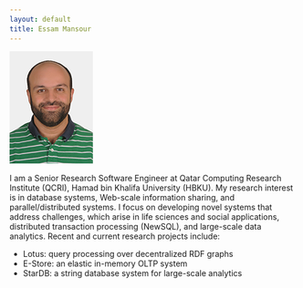 ```yaml
---
layout: default
title: Essam Mansour
---
```

![emansour](/images/essam2.jpg)

I am a Senior Research Software Engineer at Qatar Computing Research Institute (QCRI), Hamad bin Khalifa University (HBKU). My research interest is in database systems, Web-scale information sharing, and parallel/distributed systems. I focus on developing novel systems that address challenges, which arise in life sciences and social applications, distributed transaction processing (NewSQL), and large-scale data analytics. Recent and current research projects include:

- Lotus: query processing over decentralized RDF graphs
- E-Store: an elastic in-memory OLTP system
- StarDB: a string database system for large-scale analytics





